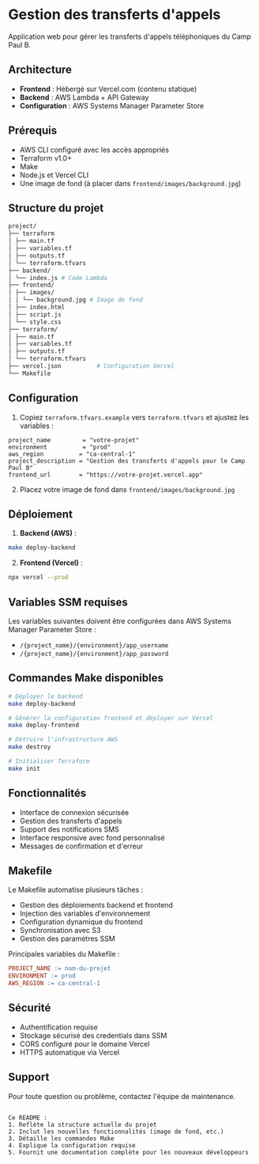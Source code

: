 # Gestion des transferts d'appels

Application web pour gérer les transferts d'appels téléphoniques du Camp Paul B.

## Architecture

- **Frontend** : Hébergé sur Vercel.com (contenu statique)
- **Backend** : AWS Lambda + API Gateway
- **Configuration** : AWS Systems Manager Parameter Store

## Prérequis

- AWS CLI configuré avec les accès appropriés
- Terraform v1.0+
- Make
- Node.js et Vercel CLI
- Une image de fond (à placer dans `frontend/images/background.jpg`)

## Structure du projet

```bash
project/
├── terraform
│ ├── main.tf
│ ├── variables.tf
│ ├── outputs.tf
│ └── terraform.tfvars
├── backend/
│ └── index.js # Code Lambda
├── frontend/
│ ├── images/
│ │ └── background.jpg # Image de fond
│ ├── index.html
│ ├── script.js
│ └── style.css
├── terraform/
│ ├── main.tf
│ ├── variables.tf
│ ├── outputs.tf
│ └── terraform.tfvars
├── vercel.json          # Configuration Vercel
└── Makefile
```

## Configuration

1. Copiez `terraform.tfvars.example` vers `terraform.tfvars` et ajustez les variables :

```hcl
project_name         = "votre-projet"
environment          = "prod"
aws_region          = "ca-central-1"
project_description = "Gestion des transferts d'appels pour le Camp Paul B"
frontend_url        = "https://votre-projet.vercel.app"
```

2. Placez votre image de fond dans `frontend/images/background.jpg`


## Déploiement

1. **Backend (AWS)** :
```bash
make deploy-backend
```

2. **Frontend (Vercel)** :
```bash
npx vercel --prod
```

## Variables SSM requises

Les variables suivantes doivent être configurées dans AWS Systems Manager Parameter Store :
- `/{project_name}/{environment}/app_username`
- `/{project_name}/{environment}/app_password`

## Commandes Make disponibles

```bash
# Déployer le backend
make deploy-backend

# Générer la configuration frontend et déployer sur Vercel
make deploy-frontend

# Détruire l'infrastructure AWS
make destroy

# Initialiser Terraform
make init
```

## Fonctionnalités

- Interface de connexion sécurisée
- Gestion des transferts d'appels
- Support des notifications SMS
- Interface responsive avec fond personnalisé
- Messages de confirmation et d'erreur

## Makefile

Le Makefile automatise plusieurs tâches :

- Gestion des déploiements backend et frontend
- Injection des variables d'environnement
- Configuration dynamique du frontend
- Synchronisation avec S3
- Gestion des paramètres SSM

Principales variables du Makefile :
```makefile
PROJECT_NAME := nom-du-projet
ENVIRONMENT := prod
AWS_REGION := ca-central-1
```

## Sécurité

- Authentification requise
- Stockage sécurisé des credentials dans SSM
- CORS configuré pour le domaine Vercel
- HTTPS automatique via Vercel

## Support

Pour toute question ou problème, contactez l'équipe de maintenance.

```

Ce README :
1. Reflète la structure actuelle du projet
2. Inclut les nouvelles fonctionnalités (image de fond, etc.)
3. Détaille les commandes Make
4. Explique la configuration requise
5. Fournit une documentation complète pour les nouveaux développeurs
```
